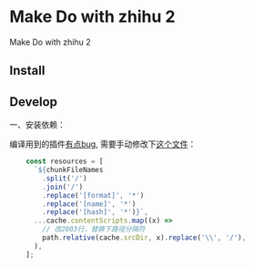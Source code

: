 # Make Do with zhihu 2

Make Do with zhihu 2

## Install

## Develop

一、安装依赖：

编译用到的插件[有点bug](https://github.com/extend-chrome/rollup-plugin-chrome-extension/issues/111), 需要手动修改下[这个文件](node_modules\rollup-plugin-chrome-extension\lib\index-cjs.js)：

```JavaScript
    const resources = [
      `${chunkFileNames
        .split('/')
        .join('/')
        .replace('[format]', '*')
        .replace('[name]', '*')
        .replace('[hash]', '*')}`,
      ...cache.contentScripts.map((x) =>
        // 改2803行，替换下路径分隔符
        path.relative(cache.srcDir, x).replace('\\', '/'),
      ),
    ];
```
